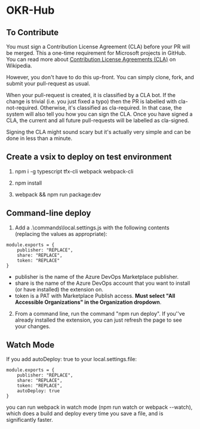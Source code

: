 # OKR-Hub

## To Contribute

You must sign a Contribution License Agreement (CLA) before your PR will be merged. This a one-time requirement for Microsoft projects in GitHub. You can read more about [Contribution License Agreements (CLA)](https://en.wikipedia.org/wiki/Contributor_License_Agreement) on Wikipedia.

However, you don't have to do this up-front. You can simply clone, fork, and submit your pull-request as usual.

When your pull-request is created, it is classified by a CLA bot. If the change is trivial (i.e. you just fixed a typo) then the PR is labelled with cla-not-required. Otherwise, it's classified as cla-required. In that case, the system will also tell you how you can sign the CLA. Once you have signed a CLA, the current and all future pull-requests will be labelled as cla-signed.

Signing the CLA might sound scary but it's actually very simple and can be done in less than a minute.

## Create a vsix to deploy on test environment
1. npm i -g typescript tfx-cli webpack webpack-cli

2. npm install

3. webpack && npm run package:dev 

## Command-line deploy

1. Add a .\commands\local.settings.js with the following contents (replacing the values as appropriate):

```
module.exports = {
    publisher: "REPLACE",
    share: "REPLACE",
    token: "REPLACE"
}
```

- publisher is the name of the Azure DevOps Marketplace publisher.
- share is the name of the Azure DevOps account that you want to install (or have installed) the extension on.
- token is a PAT with Marketplace Publish access. **Must select "All Accessible Organizations" in the Organization dropdown**.

2. From a command line, run the command "npm run deploy". If you''ve already installed the extension, you can just refresh the page to see your changes.

## Watch Mode

If you add autoDeploy: true to your local.settings.file:

```
module.exports = {
    publisher: "REPLACE",
    share: "REPLACE",
    token: "REPLACE",
    autoDeploy: true
}
```

you can run webpack in watch mode (npm run watch or webpack --watch), which does a build and deploy every time you save a file, and is significantly faster.
